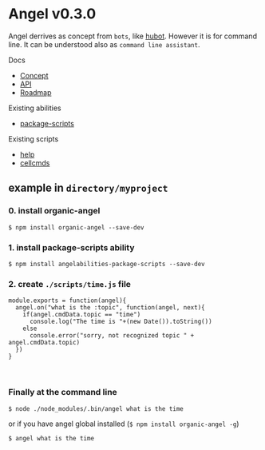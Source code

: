 # Angel v0.3.0

Angel derrives as concept from `bots`, like [hubot](http://hubot.github.com/).
However it is for command line. It can be understood also as `command line assistant`.

Docs

* [Concept](/docs/concept.md)
* [API](/docs/api.md)
* [Roadmap](/docs/future.md)


Existing abilities
* [package-scripts](https://github.com/outbounder/angelabilities-package-scripts)


Existing scripts
* [help](http://github.com/outbounder/angelscripts-help)
* [cellcmds](http://github.com/outbounder/angelscripts-cellcmds)

## example in `directory/myproject`

### 0. install organic-angel

    $ npm install organic-angel --save-dev

### 1. install package-scripts ability

    $ npm install angelabilities-package-scripts --save-dev

### 2. create `./scripts/time.js` file

    module.exports = function(angel){
      angel.on("what is the :topic", function(angel, next){
        if(angel.cmdData.topic == "time")
          console.log("The time is "+(new Date()).toString())
        else
          console.error("sorry, not recognized topic " + angel.cmdData.topic)
      })
    }

<br />

### Finally at the command line

    $ node ./node_modules/.bin/angel what is the time

or if you have angel global installed (`$ npm install organic-angel -g`)

    $ angel what is the time
